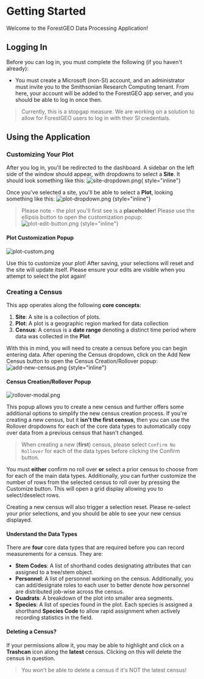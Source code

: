 # Getting Started

Welcome to the ForestGEO Data Processing Application!

## Logging In

Before you can log in, you must complete the following (if you haven't already):

- You must create a Microsoft (non-SI) account, and an administrator must invite you to the Smithsonian Research
  Computing tenant. From here, your account will be added to the ForestGEO app server, and you should be able to log in
  once then.

> Currently, this is a stopgap measure. We are working on a solution to allow for ForestGEO users to log in with
> their SI credentials.

## Using the Application

### Customizing Your Plot

After you log in, you'll be redirected to the dashboard. A sidebar on the left side of the window should appear, with
dropdowns to select a **Site**. It should look something like this:
![site-dropdown.png](site-dropdown.png){ style="inline"}

Once you've selected a site, you'll be able to select a **Plot**, looking something like this:
![plot-dropdown.png](plot-dropdown.png) {style="inline"}

> Please note - the plot you'll first see is a **placeholder**! Please use the ellipsis button to open the customization
> popup: ![plot-edit-button.png](plot-edit-button.png) {style="inline"}

#### Plot Customization Popup

![plot-custom.png](plot-custom.png)

Use this to customize your plot! After saving, your selections will reset and the site will update itself. Please ensure
your edits are visible when you attempt to select the plot again!

### Creating a Census

This app operates along the following **core concepts**:

1. **Site**: A site is a collection of plots.
2. **Plot**: A plot is a geographic region marked for data collection
3. **Census**: A census is a **date range** denoting a distinct time period where data was collected in the **Plot**

With this in mind, you will need to create a census before you can begin entering data. After opening the Census
dropdown, click on the Add New Census button to open the Census Creation/Rollover popup:
![add-new-census.png](add-new-census.png) {style="inline"}

#### Census Creation/Rollover Popup

![rollover-modal.png](rollover-modal.png)

This popup allows you to create a new census and further offers some additional options to simplify the new census
creation process. If you're creating a new census, but it **isn't the first census**, then you can use the Rollover
dropdowns for each of the core data types to automatically copy over data from a previous census that hasn't changed.

> When creating a new (**first**) census, please select `Confirm No Rollover` for each of the data types before clicking
> the Confirm button.

You must **either** confirm no roll over **or** select a prior census to choose from for each of the main data types.
Additionally, you can further customize the number of rows from the selected census to roll over by pressing the
Customize button. This will open a grid display allowing you to select/deselect rows.

Creating a new census will also trigger a selection reset. Please re-select your prior selections, and you should be
able to see your new census displayed.

#### Understand the Data Types

There are **four** core data types that are required before you can record measurements for a census. They are:

- **Stem Codes**: A list of shorthand codes designating attributes that can assigned to a tree/stem object.
- **Personnel**: A list of personnel working on the census. Additionally, you can add/designate roles to each user to
  better denote how personnel are distributed job-wise across the census.
- **Quadrats**: A breakdown of the plot into smaller area segments.
- **Species**: A list of species found in the plot. Each species is assigned a shorthand **Species Code** to allow rapid
  assignment when actively recording statistics in the field.

#### Deleting a Census?

If your permissions allow it, you may be able to highlight and click on a **Trashcan** icon along the **latest** census.
Clicking on this will delete the census in question.

> You won't be able to delete a census if it's NOT the latest census!

